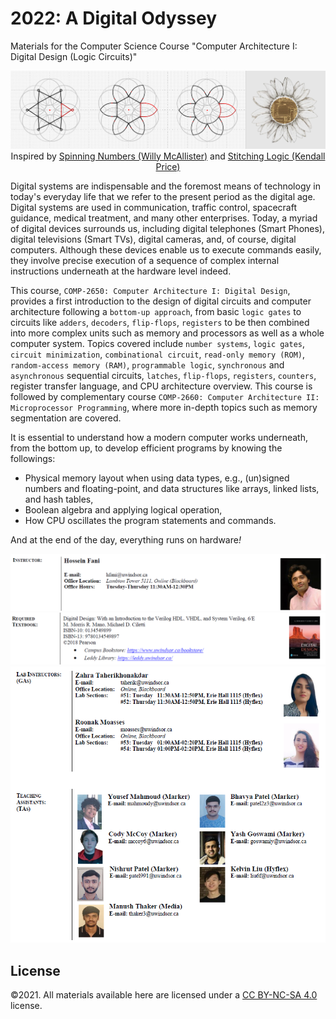 # 2022: A Digital Odyssey 
Materials for the Computer Science Course "Computer Architecture I: Digital Design (Logic Circuits)"
<p align="center">
    <img src="./Misc/Banner.png", alt="Digital Design (Logic Circuits): Course Banner">
    <br>
    Inspired by <a href="https://spinningnumbers.org/a/logic-gates.html#appendix---how-to-draw-the-or-symbol">Spinning Numbers (Willy McAllister)</a> and <a href="https://stitchinglogic.wordpress.com/"> Stitching Logic (Kendall Price)</a> 
</p>

Digital systems are indispensable and the foremost means of technology in today's everyday life that we refer to the present period as the digital age. Digital systems are used in communication, traffic control, spacecraft guidance, medical treatment, and many other enterprises. Today, a myriad of digital devices surrounds us, including digital telephones (Smart Phones), digital televisions (Smart TVs), digital cameras, and, of course, digital computers. Although these devices enable us to execute commands easily, they involve precise execution of a sequence of complex internal instructions underneath at the hardware level indeed. 

This course, ``COMP-2650: Computer Architecture I: Digital Design``, provides a first introduction to the design of digital circuits and computer architecture following a ``bottom-up approach``, from basic ```logic gates``` to circuits like ``adders``, ``decoders``, ``flip-flops``, ``registers`` to be then combined into more complex units such as memory and processors as well as a whole computer system. Topics covered include ``number systems``, ``logic gates``, ``circuit minimization``, ``combinational circuit``, ``read-only memory (ROM)``, ``random-access memory (RAM)``, ``programmable logic``, ``synchronous`` and ``asynchronous`` sequential circuits, ``latches``, ``flip-flops``, ``registers``, ``counters``, register transfer language, and CPU architecture overview. This course is followed by complementary course ``COMP-2660: Computer Architecture II: Microprocessor Programming``, where more in-depth topics such as memory segmentation are covered.

It is essential to understand how a modern computer works underneath, from the bottom up, to develop efficient programs by knowing the followings: 
-	Physical memory layout when using data types, e.g., (un)signed numbers and floating-point, and data structures like arrays, linked lists, and hash tables,
-	Boolean algebra and applying logical operation,
-	How CPU oscillates the program statements and commands.

And at the end of the day, everything runs on hardware<em>!</em>

<p align="center">
    <img src="./Misc/Instructor.PNG", alt="Digital Design (Logic Circuits): Instructor">
    <br>     
    <img src="./Misc/Book.PNG", alt="Digital Design (Logic Circuits): Book">
    <br>     
    <img src="./Misc/GA_TA.PNG", alt="Digital Design (Logic Circuits): Gratudate and Teaching Assistants">
    <br>     
</p>

## License
©2021. All materials available here are licensed under a [CC BY-NC-SA 4.0](LICENSE.txt) license. 
